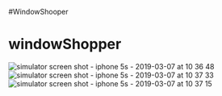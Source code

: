 #WindowShooper
# windowShopper
![simulator screen shot - iphone 5s - 2019-03-07 at 10 36 48](https://user-images.githubusercontent.com/26598531/53943743-79a3f000-40c6-11e9-9af1-afbf16fe6cf3.png)
![simulator screen shot - iphone 5s - 2019-03-07 at 10 37 33](https://user-images.githubusercontent.com/26598531/53943748-7c9ee080-40c6-11e9-87cd-43e7dac21e73.png)
![simulator screen shot - iphone 5s - 2019-03-07 at 10 37 15](https://user-images.githubusercontent.com/26598531/53943753-7e68a400-40c6-11e9-89ef-d1bf00915049.png)
